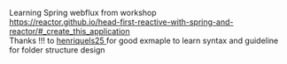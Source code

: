 
Learning  Spring webflux from workshop 
<br>
https://reactor.github.io/head-first-reactive-with-spring-and-reactor/#_create_this_application
<br>
Thanks !!! to <a href="https://github.com/henriquels25/head-first-reactive-workshop/tree/fd59140d732850785f2393008d1f81271665ce90s">henriquels25 </a>
for good exmaple to learn syntax and guideline for  folder structure design
